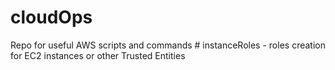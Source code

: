 # cloudOps

Repo for useful AWS scripts and commands
    # instanceRoles - roles creation for EC2 instances or other Trusted Entities